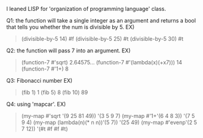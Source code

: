 I leaned LISP for 'organization of programming language' class.

Q1: the function will take a single integer as an argument and returns a bool that tells you whether the num is divisible by 5. 
EX) 
>(divisible-by-5 14) 
#f
>(divisible-by-5 25)
#t
>(divisible-by-5 30)
#t

Q2: the function will pass 7 into an argument.
EX) 
>(function-7 #'sqrt)
2.64575...
>(function-7 #'(lambda(x)(+x7)))
14
>(function-7 #'1+)
8

Q3: Fibonacci number
EX)
>(fib 1)
1
>(fib 5)
8
>(fib 10)
89

Q4: using 'mapcar'. 
EX)
>(my-map #'sqrt '(9 25 81 49))
'(3 5 9 7)
>(my-map #'1+'(6 4 8 3))
'(7 5 9 4)
(my-map (lambda(n)(* n n))'(5 7))
'(25 49)
>(my-map #'evenp'(2 5 7 12))
'(#t #f #f #t)

